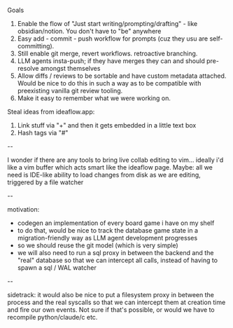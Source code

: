 
Goals

1. Enable the flow of "Just start writing/prompting/drafting" - like obsidian/notion. You don't have to "be" anywhere
2. Easy add - commit - push workflow for prompts (cuz they usu are self-committing).
3. Still enable git merge, revert workflows. retroactive branching.
4. LLM agents insta-push; if they have merges they can and should pre-resolve amongst themselves
5. Allow diffs / reviews to be sortable and have custom metadata attached. Would be nice to do this in such a way as to be compatible with preexisting vanilla git review tooling.
6. Make it easy to remember what we were working on.

Steal ideas from ideaflow.app:

1. Link stuff via "+" and then it gets embedded in a little text box
2. Hash tags via "#"

--

I wonder if there are any tools to bring live collab editing to vim... ideally i'd like a vim buffer which acts smart like the ideaflow page.
Maybe: all we need is IDE-like ability to load changes from disk as we are editing, triggered by a file watcher


--

motivation:
* codegen an implementation of every board game i have on my shelf
* to do that, would be nice to track the database game state in a migration-friendly way as LLM agent development progresses
* so we should reuse the git model (which is very simple)
* we will also need to run a sql proxy in between the backend and the "real" database so that we can intercept all calls, instead of having to spawn a sql / WAL watcher

--

sidetrack: it would also be nice to put a filesystem proxy in between the process and the real syscalls so that we can intercept them at creation time and fire our own events. Not sure if that's possible, or would we have to recompile python/claude/c etc.


